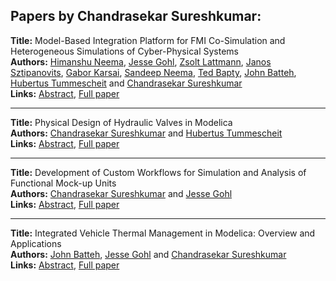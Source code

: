 <h2>Papers by Chandrasekar Sureshkumar:</h2>
<p>
<b>Title:</b> Model-Based Integration Platform for FMI Co-Simulation and Heterogeneous Simulations of Cyber-Physical Systems<br />
<b>Authors:</b> <a href="../authors/author_219.html">Himanshu Neema</a>, <a href="../authors/author_115.html">Jesse Gohl</a>, <a href="../authors/author_188.html">Zsolt Lattmann</a>, <a href="../authors/author_299.html">Janos Sztipanovits</a>, <a href="../authors/author_156.html">Gabor Karsai</a>, <a href="../authors/author_220.html">Sandeep Neema</a>, <a href="../authors/author_20.html">Ted Bapty</a>, <a href="../authors/author_22.html">John Batteh</a>, <a href="../authors/author_314.html">Hubertus Tummescheit</a> and <a href="../authors/author_298.html">Chandrasekar Sureshkumar</a><br />
<b>Links:</b> <a href="../abstracts/abstract_25.pdf">Abstract</a>, <a href="../submissions/ECP14096235_NeemaGohlLattmannSztipanovitsKarsaiNeemaBaptyBattehTummescheitSureshkumar.pdf">Full paper</a>
</p>
<hr />
<p>
<b>Title:</b> Physical Design of Hydraulic Valves in Modelica<br />
<b>Authors:</b> <a href="../authors/author_298.html">Chandrasekar Sureshkumar</a> and <a href="../authors/author_314.html">Hubertus Tummescheit</a><br />
<b>Links:</b> <a href="../abstracts/abstract_67.pdf">Abstract</a>, <a href="../submissions/ECP14096627_SureshkumarTummescheit.pdf">Full paper</a>
</p>
<hr />
<p>
<b>Title:</b> Development of Custom Workflows for Simulation and Analysis of Functional Mock-up Units<br />
<b>Authors:</b> <a href="../authors/author_298.html">Chandrasekar Sureshkumar</a> and <a href="../authors/author_115.html">Jesse Gohl</a><br />
<b>Links:</b> <a href="../abstracts/abstract_135.pdf">Abstract</a>, <a href="../submissions/ECP140961265_SureshkumarGohl.pdf">Full paper</a>
</p>
<hr />
<p>
<b>Title:</b> Integrated Vehicle Thermal Management in Modelica: Overview and Applications<br />
<b>Authors:</b> <a href="../authors/author_22.html">John Batteh</a>, <a href="../authors/author_115.html">Jesse Gohl</a> and <a href="../authors/author_298.html">Chandrasekar Sureshkumar</a><br />
<b>Links:</b> <a href="../abstracts/abstract_44.pdf">Abstract</a>, <a href="../submissions/ECP14096409_BattehGohlSureshkumar.pdf">Full paper</a>
</p>